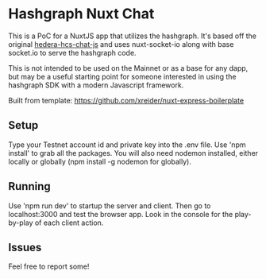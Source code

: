 # Hashgraph Nuxt Chat

This is a PoC for a NuxtJS app that utilizes the hashgraph. It's based off the original [hedera-hcs-chat-js](https://github.com/hashgraph/hedera-hcs-chat-js) and uses nuxt-socket-io along with base socket.io to serve the hashgraph code.

This is not intended to be used on the Mainnet or as a base for any dapp, but may be a useful starting point for someone interested in using the hashgraph SDK with a modern Javascript framework.

Built from template: https://github.com/xreider/nuxt-express-boilerplate

## Setup

Type your Testnet account id and private key into the .env file. Use 'npm install' to grab all the packages. You will also need nodemon installed, either locally or globally (npm install -g nodemon for globally).

## Running

Use 'npm run dev' to startup the server and client. Then go to localhost:3000 and test the browser app. Look in the console for the play-by-play of each client action.

## Issues

Feel free to report some!
